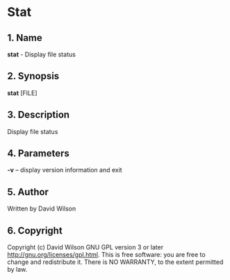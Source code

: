 # Stat

## 1. Name

**stat** - Display file status

## 2. Synopsis

**stat** \[FILE\]

## 3. Description

Display file status

## 4. Parameters

**-v** – display version information and exit

## 5. Author

Written by David Wilson

## 6. Copyright

Copyright \(c\) David Wilson   GNU GPL version 3 or later
<http://gnu.org/licenses/gpl.html>. This is free software: you are free
to change and redistribute it.  There is NO WARRANTY, to the extent
permitted by law.
